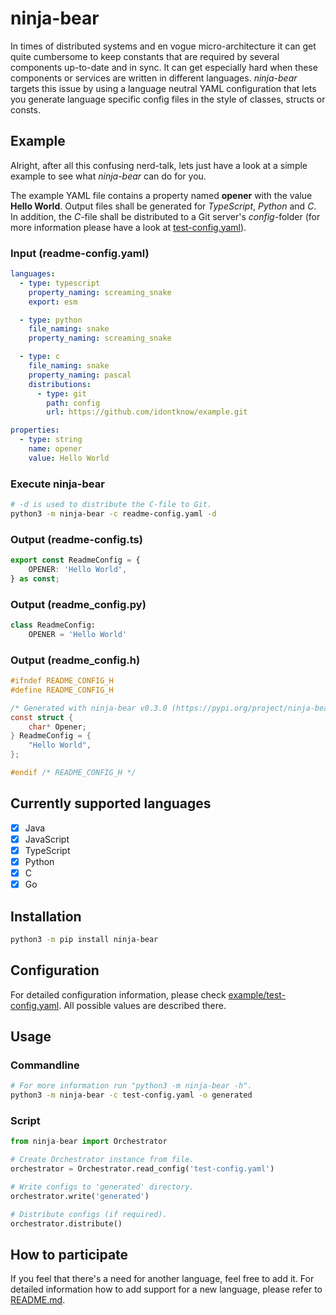 # ninja-bear
In times of distributed systems and en vogue micro-architecture it can get quite cumbersome to keep constants that are required by several components up-to-date and in sync. It can get especially hard when these components or services are written in different languages. *ninja-bear* targets this issue by using a language neutral YAML configuration that lets you generate language specific config files in the style of classes, structs or consts.

## Example
Alright, after all this confusing nerd-talk, lets just have a look at a simple example to see what *ninja-bear* can do for you.

The example YAML file contains a property named **opener** with the value **Hello World**. Output files shall be generated for *TypeScript*, *Python* and *C*. In addition, the *C*-file shall be distributed to a Git server's *config*-folder (for more information please have a look at [test-config.yaml](https://github.com/monstermichl/ninja-bear/blob/2bce469b112c4da295026b00d0421ac50995ed3c/example/test-config.yaml#L81)).

### Input (readme-config.yaml)
```yaml
languages:
  - type: typescript
    property_naming: screaming_snake
    export: esm

  - type: python
    file_naming: snake
    property_naming: screaming_snake

  - type: c
    file_naming: snake
    property_naming: pascal
    distributions:
      - type: git
        path: config
        url: https://github.com/idontknow/example.git

properties:
  - type: string
    name: opener
    value: Hello World
```

### Execute ninja-bear
```bash
# -d is used to distribute the C-file to Git.
python3 -m ninja-bear -c readme-config.yaml -d
```

### Output (readme-config.ts)
```typescript
export const ReadmeConfig = {
    OPENER: 'Hello World',
} as const;
```

### Output (readme_config.py)
```python
class ReadmeConfig:
    OPENER = 'Hello World'
```

### Output (readme_config.h)
```c
#ifndef README_CONFIG_H
#define README_CONFIG_H

/* Generated with ninja-bear v0.3.0 (https://pypi.org/project/ninja-bear/). */
const struct {
    char* Opener;
} ReadmeConfig = {
    "Hello World",
};

#endif /* README_CONFIG_H */
```

## Currently supported languages
- [x] Java
- [x] JavaScript
- [x] TypeScript
- [x] Python
- [x] C
- [x] Go

## Installation
```bash
python3 -m pip install ninja-bear
```

## Configuration
For detailed configuration information, please check [example/test-config.yaml](https://github.com/monstermichl/ninja-bear/blob/main/example/test-config.yaml). All possible values are described there.

## Usage
### Commandline
```bash
# For more information run "python3 -m ninja-bear -h".
python3 -m ninja-bear -c test-config.yaml -o generated
```

### Script
```python
from ninja-bear import Orchestrator

# Create Orchestrator instance from file.
orchestrator = Orchestrator.read_config('test-config.yaml')

# Write configs to 'generated' directory.
orchestrator.write('generated')

# Distribute configs (if required).
orchestrator.distribute()
```

## How to participate
If you feel that there's a need for another language, feel free to add it. For detailed information how to add support for a new language, please refer to [README.md](https://github.com/monstermichl/ninja-bear/tree/main/misc/language_support/README.md).
